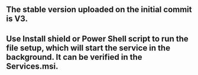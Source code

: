 ## The stable version uploaded on the initial commit is V3.

## Use Install shield or Power Shell script to run the file setup, which will start the service in the background. It can be verified in the Services.msi.
